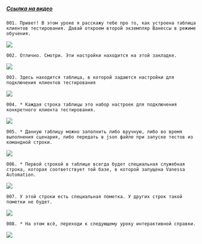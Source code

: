 ﻿##### [Ссылка на видео](https://youtu.be/usXLvg2px2M)

	001. Привет! В этом уроке я расскажу тебе про то, как устроена таблица клиентов тестирования. Давай откроем второй экземпляр Ванессы в режиме обучения.

![](https://vanessa-files.do.bit-erp.ru/Doc/1.2.040.1/MD/Глава02/images/000_КакУстроенаТаблицаКлиентовТестированияВводная.png)

	002. Отлично. Смотри. Эти настройки находится на этой закладке.

![](https://vanessa-files.do.bit-erp.ru/Doc/1.2.040.1/MD/Глава02/images/004_КакУстроенаТаблицаКлиентовТестированияВводная.png)

	003. Здесь находится таблица, в которой задаются настройки для подключения клиентов тестирования

![](https://vanessa-files.do.bit-erp.ru/Doc/1.2.040.1/MD/Глава02/images/011_КакУстроенаТаблицаКлиентовТестированияВводная.png)

	004. * Каждая строка таблицы это набор настроек для подключения конкретного клиента тестирования.

![](https://vanessa-files.do.bit-erp.ru/Doc/1.2.040.1/MD/Глава02/images/013_КакУстроенаТаблицаКлиентовТестированияВводная.png)

	005. * Данную таблицу можно заполнить либо вручную, либо во время выполнения сценария, либо передать в json файле при запуске тестов из командной строки.

![](https://vanessa-files.do.bit-erp.ru/Doc/1.2.040.1/MD/Глава02/images/014_КакУстроенаТаблицаКлиентовТестированияВводная.png)

	006. * Первой строкой в таблице всегда будет специальная служебная строка, которая соответствует той базе, в которой запущена Vanessa Automation.

![](https://vanessa-files.do.bit-erp.ru/Doc/1.2.040.1/MD/Глава02/images/015_КакУстроенаТаблицаКлиентовТестированияВводная.png)

	007. У этой строки есть специальная пометка. У других строк такой пометки не будет.

![](https://vanessa-files.do.bit-erp.ru/Doc/1.2.040.1/MD/Глава02/images/018_КакУстроенаТаблицаКлиентовТестированияВводная.png)

	008. * На этом всё, переходи к следующему уроку интерактивной справки.

![](https://vanessa-files.do.bit-erp.ru/Doc/1.2.040.1/MD/Глава02/images/021_КакУстроенаТаблицаКлиентовТестированияВводная.png)
